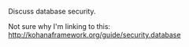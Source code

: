 Discuss database security.

Not sure why I'm linking to this: http://kohanaframework.org/guide/security.database